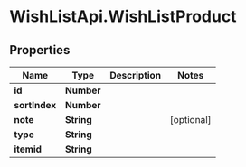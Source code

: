# WishListApi.WishListProduct

## Properties
Name | Type | Description | Notes
------------ | ------------- | ------------- | -------------
**id** | **Number** |  | 
**sortIndex** | **Number** |  | 
**note** | **String** |  | [optional] 
**type** | **String** |  | 
**itemid** | **String** |  | 



